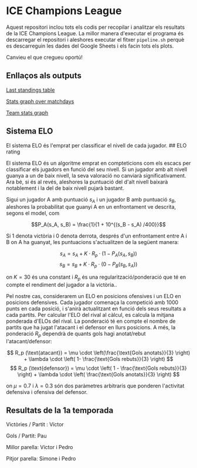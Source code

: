 # ICE Champions League
Aquest repositori inclou tots els codis per recopilar i analitzar els resultats de la ICE Champions League. La millor manera d'executar el programa és descarregar el repositori i aleshores executar el fitxer `pipeline.sh` perquè es descarreguin les dades del Google Sheets i els facin tots els plots.

Canvieu el que cregueu oportú!

## Enllaços als outputs
[Last standings table](results/standings.md)

[Stats graph over matchdays](results/winplayed_stats.png)

[Team stats graph](results/frequencies.png)

## Sistema ELO
El sistema ELO és l'emprat per classificar el nivell de cada jugador. ## ELO rating

El sistema ELO és un algoritme emprat en compteticions com els escacs per classificar els jugadors en funció del seu nivell. Si un jugador amb alt nivell guanya a un de baix nivell, la seva valoració no canviarà significativament. Ara bé, si és al revés, aleshores la puntuació del d'alt nivell baixarà notablement i la del de baix nivell pujarà bastant.

Sigui un jugador A amb puntuació $s_A$ i un jugador B amb puntuació $s_B$, aleshores la probabilitat que guanyi A en un enfrontament ve descrita, segons el model, com

$$P_A(s_A, s_B) = \frac{1}{1 + 10^{(s_B - s_A) /400}}$$

Si 1 denota victòria i 0 denota derrota, després d'un enfrontament entre A i B on A ha guanyat, les puntuacions s'actualitzen de la següent manera:

$$ s_A = s_A + K\cdot R_p \cdot (1 - P_A(s_A, s_B))$$
$$ s_B = s_B + K\cdot R_p \cdot (0 - P_B(s_B, s_A))$$

on $K = 30$ és una constant i $R_p$ és una regularització/ponderació que té en compte el rendiment del jugador a la victòria..

Pel nostre cas, considerarem un ELO en posicions ofensives i un ELO en posicions defensives. Cada jugador comenaça la competició amb 1000 punts en cada posició, i s'anirà actualitzant en funció dels seus resultats a cada partits. Per calcular l'ELO del rival al càlcul, es calcula la mitjana ponderada d'ELOs del rival. La ponderació té en compte el nombre de partits que ha jugat l'atacant i el defensor en llurs posicions. A més, la ponderació $R_p$ dependrà de quants gols hagi anotat/rebut l'atacant/defensor:

$$ R_p (\text{atacant}) = \mu \cdot \left(\frac{\text{Gols anotats}}{3} \right) + \lambda \cdot \left( 1- \frac{\text{Gols rebuts}}{3} \right) $$
$$ R_p (\text{defensor}) = \mu \cdot \left( 1 - \frac{\text{Gols rebuts}}{3} \right) + \lambda \cdot \left( \frac{\text{Gols anotats}}{3} \right) $$

on $\mu = 0.7$ i $\lambda = 0.3$ són dos paràmetres arbitraris que ponderen l'activitat defensiva i ofensiva del defensor.

## Resultats de la 1a temporada
Victòries / Partit : Víctor

Gols / Partit: Pau

Millor parella: Víctor i Pedro

Pitjor parella: Simone i Pedro